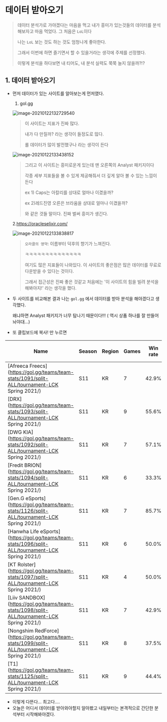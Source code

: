 # 데이터 받아오기

> 데이터 분석가로 가야겠다는 마음을 먹고 내가 흥미가 있는것들의 데이터를 분석해보자고 마음 먹었다. 그 처음은 `LoL`이다
>
> 나는 `LoL` 보는 것도 하는 것도 엄청나게 좋아한다.
>
> 그래서 이번에 하면 즐기면서 할 수 있을거라는 생각에 주제를 선정했다. 
>
> 이렇게 분석을 하다보면 내 티어도, 내 분석 실력도 쭉쭉 늘지 않을까?!?



## 1. 데이터 받아오기

* 먼저 데이터가 있는 사이트를 알아보는게 먼저였다.

  1. gol.gg

  ![image-20210122132729540](C:\Users\multicampus\AppData\Roaming\Typora\typora-user-images\image-20210122132729540.png)

  > 이 사이트는 지표가 진짜 많다.
  >
  > 내가 다 만질까? 라는 생각이 들정도로 많다. 
  >
  > 롤 데이터가 많이 발전했구나 라는 생각이 든다

  ![image-20210122133438152](C:\Users\multicampus\AppData\Roaming\Typora\typora-user-images\image-20210122133438152.png)

  > 그리고 이 사이트는 흥미로운게 있는데 맨 오른쪽의 Analyst 패키지이다
  >
  > 각종 세부 지표들을 볼 수 있게 제공해줘서 더 깊게 알아 볼 수 있는 느낌이 든다
  >
  > ex 1) Caps는 아칼리를 상대로 얼마나 이겼을까?
  >
  > ex 2)레드진영 오른은 브라움을 상대로 얼마나 이겼을까?
  >
  > 와 같은 것들 말이다. 진짜 벌써 흥미가 생긴다.

  2.https://oracleselixir.com/

  ![image-20210122133838817](C:\Users\multicampus\AppData\Roaming\Typora\typora-user-images\image-20210122133838817.png)

  > `오라클의 영약`: 이름부터 덕후의 향기가 느껴진다. 
  >
  > ㅋㅋㅋㅋㅋㅋㅋㅋㅋㅋㅋㅋㅋㅋ
  >
  > 여기도 많은 지표들이 나와있다. 이 사이트의 좋은점은 많은 데이터를 무료로 다운받을 수 있다는 것이다. 
  >
  > 그래서 접근성은 진짜 좋은 것같고 처음에는 '이 사이트의 힘을 빌려 분석을 해봐야지!' 라는 생각을 했다. 

* 두 사이트를 비교해본 결과 나는 `gol.gg` 에서 데이터를 받아 분석을 해야겠다고 생각했다.

  왜냐하면 Analyst 패키지가 너무 탐나기 때문이다!!! ( 역시 상품 하나를 잘 만들어 놔야대...)



* 또 클립보드에 복사! 만 누르면 

| Name                                                         | Season | Region | Games | Win rate | K:D  | GPM  | GDM  | Game duration | Kills / game | Deaths / game | Towers killed | Towers lost | FB%  | FT%  | DRAPG | DRA% | HERPG | HER% | DRA@15 | TD@15 | GD@15 | NASHPG | NASH% | CSM  | DPM  | WPM  | VWPM | WCPM |
| ------------------------------------------------------------ | ------ | ------ | ----- | -------- | ---- | ---- | ---- | ------------- | ------------ | ------------- | ------------- | ----------- | ---- | ---- | ----- | ---- | ----- | ---- | ------ | ----- | ----- | ------ | ----- | ---- | ---- | ---- | ---- | ---- |
| [Afreeca Freecs](https://gol.gg/teams/team-stats/1091/split-ALL/tournament-LCK Spring 2021/) | S11    | KR     | 7     | 42.9%    | 0.95 | 1766 | -38  | 33:49         | 11.3         | 11.9          | 6.3           | 6.3         | 71.4 | 71.4 | 2.57  | 53.3 | 1.43  | 78.6 | 1.00   | 0.9   | 1290  | 0.57   | 42.9  | 34.0 | 1649 | 3.7  | 1.72 | 2.02 |
| [DRX](https://gol.gg/teams/team-stats/1093/split-ALL/tournament-LCK Spring 2021/) | S11    | KR     | 9     | 55.6%    | 0.95 | 1756 | -53  | 33:35         | 11.7         | 12.2          | 6.8           | 6.0         | 55.6 | 22.2 | 2.00  | 38.6 | 0.44  | 22.2 | 0.56   | -0.7  | -1617 | 0.56   | 50.0  | 33.8 | 1831 | 3.9  | 1.26 | 1.59 |
| [DWG KIA](https://gol.gg/teams/team-stats/1092/split-ALL/tournament-LCK Spring 2021/) | S11    | KR     | 7     | 57.1%    | 1.05 | 1858 | 159  | 33:16         | 11.4         | 10.9          | 7.6           | 4.9         | 42.9 | 71.4 | 2.86  | 62.4 | 1.57  | 78.6 | 1.00   | 0.6   | 1895  | 0.86   | 64.3  | 35.1 | 2037 | 3.7  | 1.61 | 1.81 |
| [Fredit BRION](https://gol.gg/teams/team-stats/1094/split-ALL/tournament-LCK Spring 2021/) | S11    | KR     | 6     | 33.3%    | 0.78 | 1734 | -150 | 33:18         | 10.7         | 13.7          | 4.0           | 8.0         | 50.0 | -    | 1.67  | 32.2 | 0.00  | 0.0  | 0.50   | -1.2  | -1737 | 0.50   | 25.0  | 33.9 | 1814 | 4.3  | 1.60 | 2.06 |
| [Gen.G eSports](https://gol.gg/teams/team-stats/1126/split-ALL/tournament-LCK Spring 2021/) | S11    | KR     | 7     | 85.7%    | 2.04 | 1966 | 310  | 31:55         | 16.0         | 7.7           | 9.1           | 3.0         | 71.4 | 85.7 | 2.86  | 69.5 | 1.71  | 92.9 | 1.14   | 0.7   | 1118  | 1.14   | 85.7  | 35.9 | 1770 | 4.3  | 1.50 | 2.19 |
| [Hanwha Life eSports](https://gol.gg/teams/team-stats/1096/split-ALL/tournament-LCK Spring 2021/) | S11    | KR     | 6     | 50.0%    | 1.14 | 1804 | -27  | 29:53         | 13.8         | 12.2          | 5.3           | 7.2         | 16.7 | 33.3 | 2.50  | 63.3 | 1.00  | 50.0 | 1.17   | -0.5  | -76   | 0.50   | 50.0  | 33.7 | 1867 | 3.6  | 1.51 | 1.85 |
| [KT Rolster](https://gol.gg/teams/team-stats/1097/split-ALL/tournament-LCK Spring 2021/) | S11    | KR     | 4     | 50.0%    | 0.93 | 1830 | 5    | 32:54         | 12.5         | 13.5          | 5.8           | 6.5         | 25.0 | 25.0 | 1.25  | 23.3 | 0.50  | 25.0 | 0.25   | 0.0   | -223  | 1.00   | 50.0  | 35.1 | 1967 | 4.6  | 1.58 | 1.85 |
| [Liiv SANDBOX](https://gol.gg/teams/team-stats/1098/split-ALL/tournament-LCK Spring 2021/) | S11    | KR     | 7     | 42.9%    | 1.27 | 1775 | 10   | 30:41         | 12.1         | 9.6           | 5.4           | 6.7         | 57.1 | 57.1 | 3.14  | 74.3 | 1.29  | 64.3 | 1.14   | 0.1   | 744   | 0.43   | 42.9  | 33.2 | 1671 | 3.8  | 1.67 | 1.69 |
| [Nongshim RedForce](https://gol.gg/teams/team-stats/1099/split-ALL/tournament-LCK Spring 2021/) | S11    | KR     | 8     | 37.5%    | 0.51 | 1672 | -193 | 31:52         | 7.8          | 14.9          | 4.6           | 7.5         | 25.0 | 50.0 | 1.75  | 34.7 | 0.88  | 43.8 | 1.00   | -0.5  | -1759 | 0.50   | 43.8  | 32.3 | 1646 | 3.5  | 1.33 | 1.61 |
| [T1](https://gol.gg/teams/team-stats/1125/split-ALL/tournament-LCK Spring 2021/) | S11    | KR     | 9     | 44.4%    | 0.96 | 1797 | -3   | 32:49         | 12.1         | 12.3          | 6.2           | 6.1         | 66.7 | 66.7 | 1.89  | 43.5 | 0.78  | 38.9 | 0.89   | 0.4   | 564   | 0.44   | 44.4  | 34.4 | 1624 | 3.5  | 1.50 | 1.83 |

* 이렇게 다뜬다... 최고다....
* 오늘은 어디서 데이터를 받아와야할지 알아봤고 내일부터는 본격적으로 간단한 분석부터 시작해봐야겠다.